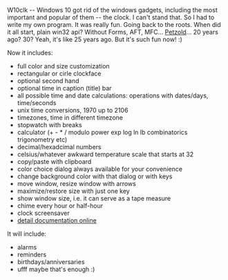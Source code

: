 W10clk -- Windows 10 got rid of the windows gadgets, including the most important and popular of them -- the clock.
I can't stand that. So I had to write my own program. It was really fun. Going back to the roots.
When did it all start, plain win32 api? Without Forms, AFT, MFC... [Petzold](https://en.wikipedia.org/wiki/Charles_Petzold)... 20 years ago? 30? Yeah, it's like 25 years ago. But it's such fun now! :)

Now it includes:
* full color and size customization
* rectangular or cirle clockface
* optional second hand
* optional time in caption (title) bar
* all possible time and date calculations: operations with dates/days, time/seconds
* unix time conversions, 1970 up to 2106
* timezones, time in different timezone
* stopwatch with breaks
* calculator (+ - * / modulo power exp log ln lb combinatorics trigonometry etc)
* decimal/hexadcimal numbers
* celsius/whatever awkward temperature scale that starts at 32
* copy/paste with clipboard
* color choice dialog always available for your convenience
* change background color with that dialog or with keys
* move window, resize window with arrows
* maximize/restore size with just one key
* show window size, i.e. it can serve as a tape measure
* chime every hour or half-hour
* clock screensaver
* [detail documentation online](http://georgiy-pruss.github.io/w10clk.htm)

It will include:
* alarms
* reminders
* birthdays/anniversaries
* ufff maybe that's enough :)

